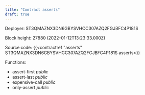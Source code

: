```yaml
---
title: "Contract asserts"
draft: true
---
```

Deployer: ST3QMAZNX3DN6GBYSVHCC307AZQ2FGJBFC4P181S


 



Block height: 27880 (2022-01-12T13:23:33.000Z)

Source code: {{<contractref "asserts" ST3QMAZNX3DN6GBYSVHCC307AZQ2FGJBFC4P181S asserts>}}

Functions:

* assert-first _public_
* assert-last _public_
* expensive-call _public_
* only-assert _public_
